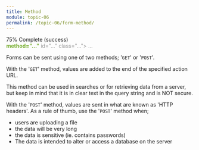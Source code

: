 ```yaml
---
title: Method
module: topic-06
permalink: /topic-06/form-method/
---
```


<div class="divider-heading"></div>


<div class="panel panel-success">
  <div class="progress" style="margin-bottom: 0; border-bottom-left-radius: 0; border-bottom-right-radius: 0;">
    <div class="progress-bar progress-bar-success progress-bar-striped" role="progressbar" aria-valuenow="75" aria-valuemin="0" aria-valuemax="100" style="width: 75%">
      <span class="sr-only">75% Complete (success)</span>
    </div>
  </div>
  <div class="panel-body">
    <p style="font-size: large; margin: 0;"><span style="color: #999"><form action="#"</span> <span style="color: #79AF33; font-weight: bold;">method="..."</span> <span style="color: #999">id="..." class="..."> ... </form></span></p>
  </div>
</div>


Forms can be sent using one of two methods; '`GET`' or '`POST`'.

With the '`GET`' method, values are added to the end of the specified action URL.

This method can be used in searches or for retrieving data from a server, but keep in mind that it is in clear text in the query string and is NOT secure.

With the '`POST`' method, values are sent in what are known as 'HTTP headers'. As a rule of thumb, use the '`POST`' method when;

- users are uploading a file
- the data will be very long
- the data is sensitive (ie. contains passwords)
- The data is intended to alter or access a database on the server
